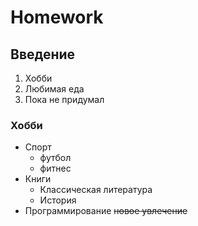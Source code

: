 # Homework

## Введение
1. Хобби
2. Любимая еда
3. Пока не придумал

### Хобби
* Спорт
  * футбол
  * фитнес
* Книги
    * Классическая литература
    * История
* Программирование ~~новое увлечение~~
    
   